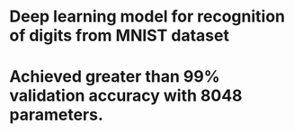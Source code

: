 # Deep learning model for recognition of digits from MNIST dataset

# Achieved greater than 99% validation accuracy with 8048 parameters.